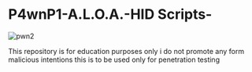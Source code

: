 # P4wnP1-A.L.O.A.-HID Scripts-

![pwn2](https://user-images.githubusercontent.com/57531506/225544774-78478bc2-254a-4826-996c-ff1a4b73df9d.gif)

This repository is for education purposes only i do not promote any form malicious intentions this is to be used only for penetration testing
